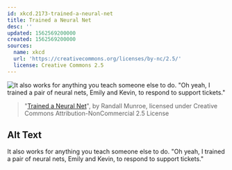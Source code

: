 ```yaml
---
id: xkcd.2173-trained-a-neural-net
title: Trained a Neural Net
desc: ''
updated: 1562569200000
created: 1562569200000
sources:
  name: xkcd
  url: 'https://creativecommons.org/licenses/by-nc/2.5/'
  license: Creative Commons 2.5
---
```

![It also works for anything you teach someone else to do. "Oh yeah, I trained a pair of neural nets, Emily and Kevin, to respond to support tickets."](https://imgs.xkcd.com/comics/trained_a_neural_net.png)
> "[Trained a Neural Net](https://xkcd.com/2173/)", by Randall Munroe, licensed under Creative Commons Attribution-NonCommercial 2.5 License

## Alt Text
It also works for anything you teach someone else to do. "Oh yeah, I trained a pair of neural nets, Emily and Kevin, to respond to support tickets."
